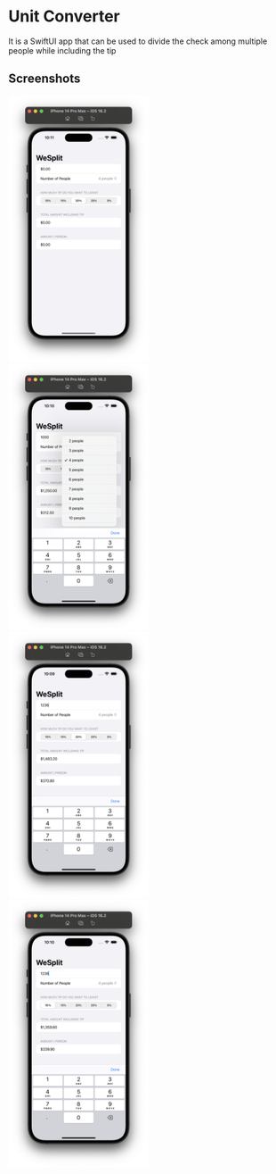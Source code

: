 
# Unit Converter 

It is a SwiftUI app that can be used to divide the check among multiple people while including the tip


## Screenshots

<img src="ScreenShots/ss1.png" width="50%" height="10%" />
<img src="ScreenShots/ss2.png" width="50%" height="10%" />
<img src="ScreenShots/ss3.png" width="50%" height="10%" />
<img src="ScreenShots/ss4.png" width="50%" height="10%" />